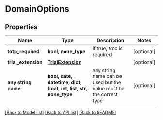 # DomainOptions



## Properties
Name | Type | Description | Notes
------------ | ------------- | ------------- | -------------
**totp_required** | **bool, none_type** | if true, totp is required | [optional] 
**trial_extension** | [**TrialExtension**](TrialExtension.md) |  | [optional] 
**any string name** | **bool, date, datetime, dict, float, int, list, str, none_type** | any string name can be used but the value must be the correct type | [optional]

[[Back to Model list]](../README.md#documentation-for-models) [[Back to API list]](../README.md#documentation-for-api-endpoints) [[Back to README]](../README.md)


